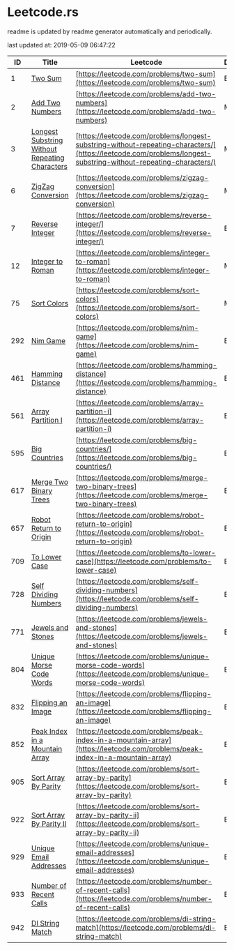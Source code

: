 # Leetcode.rs

readme is updated by readme generator automatically and periodically.

last updated at: 2019-05-09 06:47:22

| ID   | Title                           | Leetcode | Difficulty |
| ---- | --------------------------------|------- | ---------- |
| 1 | [Two Sum](src/two_sum.rs) |[https://leetcode.com/problems/two-sum](https://leetcode.com/problems/two-sum)| EASY |
| 2 | [Add Two Numbers](src/add_two_number.rs) |[https://leetcode.com/problems/add-two-numbers](https://leetcode.com/problems/add-two-numbers)| MEDIUM |
| 3 | [Longest Substring Without Repeating Characters](src/longest_substring_without_repeating_characters.rs) |[https://leetcode.com/problems/longest-substring-without-repeating-characters/](https://leetcode.com/problems/longest-substring-without-repeating-characters/)| MEDIUM |
| 6 | [ZigZag Conversion](src/zigzag_conversion.rs) |[https://leetcode.com/problems/zigzag-conversion](https://leetcode.com/problems/zigzag-conversion)| MEDIUM |
| 7 | [Reverse Integer](src/reverse_integer.rs) |[https://leetcode.com/problems/reverse-integer/](https://leetcode.com/problems/reverse-integer/)| EASY |
| 12 | [Integer to Roman](src/integer_to_roman.rs) |[https://leetcode.com/problems/integer-to-roman](https://leetcode.com/problems/integer-to-roman)| MEDIUM |
| 75 | [Sort Colors](src/sort_colors.rs) |[https://leetcode.com/problems/sort-colors](https://leetcode.com/problems/sort-colors)| MEDIUM |
| 292 | [Nim Game](src/nim_game.rs) |[https://leetcode.com/problems/nim-game](https://leetcode.com/problems/nim-game)| EASY |
| 461 | [Hamming Distance](src/hamming_distance.rs) |[https://leetcode.com/problems/hamming-distance](https://leetcode.com/problems/hamming-distance)| EASY |
| 561 | [Array Partition I](src/array_partition_i.rs) |[https://leetcode.com/problems/array-partition-i](https://leetcode.com/problems/array-partition-i)| EASY |
| 595 | [Big Countries](src/big_countries.rs) |[https://leetcode.com/problems/big-countries/](https://leetcode.com/problems/big-countries/)| EASY |
| 617 | [Merge Two Binary Trees](src/merge_two_binary_trees.rs) |[https://leetcode.com/problems/merge-two-binary-trees](https://leetcode.com/problems/merge-two-binary-trees)| EASY |
| 657 | [Robot Return to Origin](src/robot_return_to_origin.rs) |[https://leetcode.com/problems/robot-return-to-origin](https://leetcode.com/problems/robot-return-to-origin)| EASY |
| 709 | [To Lower Case](src/to_lower_case.rs) |[https://leetcode.com/problems/to-lower-case](https://leetcode.com/problems/to-lower-case)| EASY |
| 728 | [Self Dividing Numbers](src/self_dividing_numbers.rs) |[https://leetcode.com/problems/self-dividing-numbers](https://leetcode.com/problems/self-dividing-numbers)| EASY |
| 771 | [Jewels and Stones](src/jewels_and_stones.rs) |[https://leetcode.com/problems/jewels-and-stones](https://leetcode.com/problems/jewels-and-stones)| EASY |
| 804 | [Unique Morse Code Words](src/unique_morse_code_words.rs) |[https://leetcode.com/problems/unique-morse-code-words](https://leetcode.com/problems/unique-morse-code-words)| EASY |
| 832 | [Flipping an Image](src/flipping_an_image.rs) |[https://leetcode.com/problems/flipping-an-image](https://leetcode.com/problems/flipping-an-image)| EASY |
| 852 | [Peak Index in a Mountain Array](src/peak_index_in_a_mountain_array.rs) |[https://leetcode.com/problems/peak-index-in-a-mountain-array](https://leetcode.com/problems/peak-index-in-a-mountain-array)| EASY |
| 905 | [Sort Array By Parity](src/sort_array_by_parity.rs) |[https://leetcode.com/problems/sort-array-by-parity](https://leetcode.com/problems/sort-array-by-parity)| EASY |
| 922 | [Sort Array By Parity II](src/sort_array_by_parity_ii.rs) |[https://leetcode.com/problems/sort-array-by-parity-ii](https://leetcode.com/problems/sort-array-by-parity-ii)| EASY |
| 929 | [Unique Email Addresses](src/unique_email_addresses.rs) |[https://leetcode.com/problems/unique-email-addresses](https://leetcode.com/problems/unique-email-addresses)| EASY |
| 933 | [Number of Recent Calls](src/number_of_recent_calls.rs) |[https://leetcode.com/problems/number-of-recent-calls](https://leetcode.com/problems/number-of-recent-calls)| EASY |
| 942 | [DI String Match](src/di_string_match.rs) |[https://leetcode.com/problems/di-string-match](https://leetcode.com/problems/di-string-match)| EASY |
